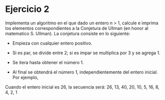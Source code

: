 # Ejercicio 2

Implementa un algoritmo en el que dado un entero n > 1, calcule e imprima los elementos correspondientes a la 
Conjetura de Ullman (en honor al matematico S. Ullman). La conjetura consiste en lo siguiente:

- Empieza con cualquier entero positivo.

- Si es par, se divide entre 2; si es impar se multiplica por 3 y se agrega 1.

- Se itera hasta obtener el número 1.

- Al final se obtendrá el número 1, independientemente del entero inicial. Por ejemplo,

Cuando el entero inicial es 26, la secuencia será: 26, 13, 40, 20, 10, 5, 16, 8, 4, 2, 1